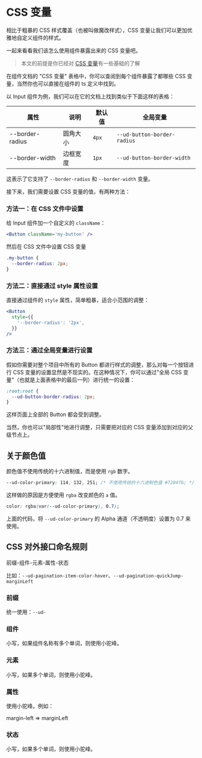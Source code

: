 # CSS 变量

相比于粗暴的 CSS 样式覆盖（也被叫做魔改样式），CSS 变量让我们可以更加优雅地自定义组件的样式。

一起来看看我们该怎么使用组件暴露出来的 CSS 变量吧。

> 本文的前提是你已经对 [CSS 变量](https://developer.mozilla.org/zh-CN/docs/Web/CSS/Using_CSS_custom_properties)有一些基础的了解

在组件文档的 "CSS 变量" 表格中，你可以查阅到每个组件暴露了都哪些 CSS 变量，当然你也可以直接在组件的 ts 定义中找到。

以 Input 组件为例，我们可以在它的文档上找到类似于下面这样的表格：

| 属性            | 说明     | 默认值 | 全局变量                    |
| --------------- | -------- | ------ | --------------------------- |
| --border-radius | 圆角大小 | `4px`  | `--ud-button-border-radius` |
| --border-width  | 边框宽度 | `1px`  | `--ud-button-border-width`  |

这表示了它支持了 `--border-radius` 和 `--border-width` 变量。

接下来，我们需要设置 CSS 变量的值，有两种方法：

### 方法一：在 CSS 文件中设置

给 Input 组件加一个自定义的 `className`：

```jsx
<Button className='my-button' />
```

然后在 CSS 文件中设置 CSS 变量

```css
.my-button {
  --border-radius: 2px;
}
```

### 方法二：直接通过 style 属性设置

直接通过组件的 `style` 属性，简单粗暴，适合小范围的调整：

```jsx
<Button
  style={{
    '--border-radius': '2px',
  }}
/>
```

### 方法三：通过全局变量进行设置

假如你需要对整个项目中所有的 Button 都进行样式的调整，那么对每一个按钮进行 CSS 变量的设置显然是不现实的。在这种情况下，你可以通过"全局 CSS 变量"（也就是上面表格中的最后一列）进行统一的设置：

```css
:root:root {
  --ud-button-border-radius: 2px;
}
```

这样页面上全部的 Button 都会受到调整。

当然，你也可以"局部性"地进行调整，只需要把对应的 CSS 变量添加到对应的父级节点上。

## 关于颜色值

颜色值不使用传统的十六进制值，而是使用 `rgb` 数字。

```css
--ud-color-primary: 114, 132, 251; /* 不使用传统的十六进制色值 #7284fb; */
```

这样做的原因是方便使用 `rgba` 改变颜色的 `a` 值。

```css
color: rgba(var(--ud-color-primary), 0.7);
```

上面的代码，将 `--ud-color-primary` 的 Alpha 通道（不透明度）设置为 0.7 来使用。

## CSS 对外接口命名规则

前缀-组件-元素-属性-状态

比如：`--ud-pagination-item-color-hover`、`--ud-pagination-quickJump-marginLeft`

### 前缀

统一使用：`--ud-`

### 组件

小写，如果组件名称有多个单词，则使用小驼峰。

### 元素

小写，如果多个单词，则使用小驼峰。

### 属性

使用小驼峰。例如：

margin-left => marginLeft

### 状态

小写，如果多个单词，则使用小驼峰。
